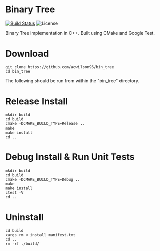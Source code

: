 # Binary Tree
[![Build Status](https://travis-ci.com/acwilson96/bin_tree.svg?branch=master)](https://travis-ci.com/acwilson96/bin_tree)
![License](https://img.shields.io/badge/License-MIT-brightgreen.svg)

Binary Tree implementation in C++. Built using CMake and Google Test. 

# Download
```
git clone https://github.com/acwilson96/bin_tree
cd bin_tree
```
The following should be run from within the "bin_tree" directory.
# Release Install
```
mkdir build
cd build
cmake -DCMAKE_BUILD_TYPE=Release ..
make
make install
cd ..
```
# Debug Install & Run Unit Tests
```
mkdir build
cd build
cmake -DCMAKE_BUILD_TYPE=Debug ..
make
make install
ctest -V
cd ..
```
# Uninstall
```
cd build
xargs rm < install_manifest.txt
cd ..
rm -rf ./build/
```
